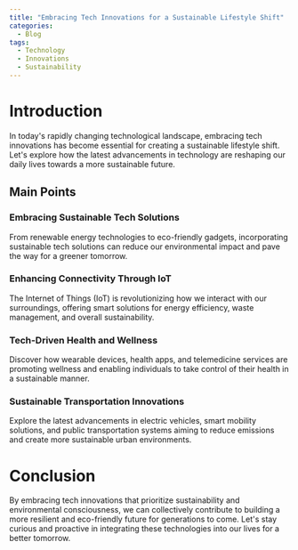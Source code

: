 ```yaml
---
title: "Embracing Tech Innovations for a Sustainable Lifestyle Shift"
categories:
  - Blog
tags:
  - Technology
  - Innovations
  - Sustainability
---
```


# Introduction
In today's rapidly changing technological landscape, embracing tech innovations has become essential for creating a sustainable lifestyle shift. Let's explore how the latest advancements in technology are reshaping our daily lives towards a more sustainable future.

## Main Points
### Embracing Sustainable Tech Solutions
From renewable energy technologies to eco-friendly gadgets, incorporating sustainable tech solutions can reduce our environmental impact and pave the way for a greener tomorrow.

### Enhancing Connectivity Through IoT
The Internet of Things (IoT) is revolutionizing how we interact with our surroundings, offering smart solutions for energy efficiency, waste management, and overall sustainability.

### Tech-Driven Health and Wellness
Discover how wearable devices, health apps, and telemedicine services are promoting wellness and enabling individuals to take control of their health in a sustainable manner.

### Sustainable Transportation Innovations
Explore the latest advancements in electric vehicles, smart mobility solutions, and public transportation systems aiming to reduce emissions and create more sustainable urban environments.

# Conclusion
By embracing tech innovations that prioritize sustainability and environmental consciousness, we can collectively contribute to building a more resilient and eco-friendly future for generations to come. Let's stay curious and proactive in integrating these technologies into our lives for a better tomorrow.